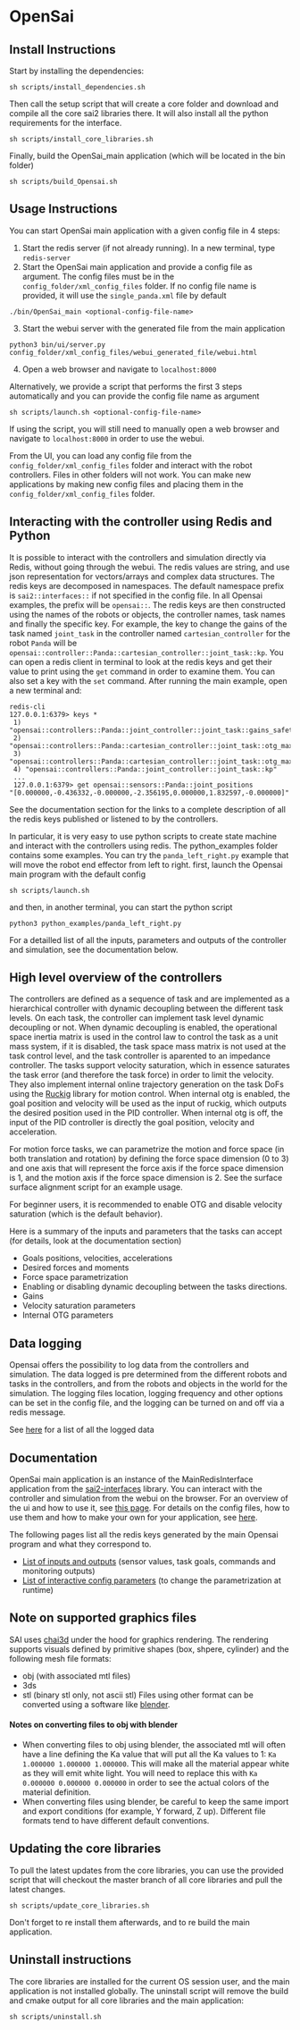 # OpenSai

## Install Instructions

Start by installing the dependencies:

```
sh scripts/install_dependencies.sh
```

Then call the setup script that will create a core folder and download and compile all the core sai2 libraries there. It will also install all the python requirements for the interface.

```
sh scripts/install_core_libraries.sh
```

Finally, build the OpenSai_main application (which will be located in the bin folder)

```
sh scripts/build_Opensai.sh
```

## Usage Instructions

You can start OpenSai main application with a given config file in 4 steps:
1. Start the redis server (if not already running). In a new terminal, type `redis-server`
2. Start the OpenSai main application and provide a config file as argument. The config files must be in the `config_folder/xml_config_files` folder. If no config file name is provided, it will use the `single_panda.xml` file by default

```
./bin/OpenSai_main <optional-config-file-name>
```

3. Start the webui server with the generated file from the main application

```
python3 bin/ui/server.py config_folder/xml_config_files/webui_generated_file/webui.html
```

4. Open a web browser and navigate to `localhost:8000`

Alternatively, we provide a script that performs the first 3 steps automatically and you can provide the config file name as argument

```
sh scripts/launch.sh <optional-config-file-name>
```

If using the script, you will still need to manually open a web browser and navigate to `localhost:8000` in order to use the webui.

From the UI, you can load any config file from the `config_folder/xml_config_files` folder and interact with the robot controllers. Files in other folders will not work.
You can make new applications by making new config files and placing them in the `config_folder/xml_config_files` folder.

## Interacting with the controller using Redis and Python

It is possible to interact with the controllers and simulation directly via Redis, without going through the webui. The redis values are string, and use json representation for vectors/arrays and complex data structures.
The redis keys are decomposed in namespaces. The default namespace prefix is `sai2::interfaces::` if not specified in the config file. In all Opensai examples, the prefix will be `opensai::`. The redis keys are then constructed using the names of the robots or objects, the controller names, task names and finally the specific key. For example, the key to change the gains of the task named `joint_task` in the controller named `cartesian_controller` for the robot `Panda` will be `opensai::controller::Panda::cartesian_controller::joint_task::kp`. You can open a redis client in terminal to look at the redis keys and get their value to print using the `get` command in order to examine them. You can also set a key with the `set` command. After running the main example, open a new terminal and:
```
redis-cli
127.0.0.1:6379> keys *
 1) "opensai::controllers::Panda::joint_controller::joint_task::gains_safety_checks_enabled"
 2) "opensai::controllers::Panda::cartesian_controller::joint_task::otg_max_acceleration"
 3) "opensai::controllers::Panda::cartesian_controller::joint_task::otg_max_velocity"
 4) "opensai::controllers::Panda::joint_controller::joint_task::kp"
 ...
 127.0.0.1:6379> get opensai::sensors::Panda::joint_positions
"[0.000000,-0.436332,-0.000000,-2.356195,0.000000,1.832597,-0.000000]"
```
See the documentation section for the links to a complete description of all the redis keys published or listened to by the controllers.

In particular, it is very easy to use python scripts to create state machine and interact with the controllers using redis. The python_examples folder contains some examples. You can try the `panda_left_right.py` example that will move the robot end effector from left to right. first, launch the Opensai main program with the default config
```
sh scripts/launch.sh
```

and then, in another terminal, you can start the python script
```
python3 python_examples/panda_left_right.py
```

For a detailled list of all the inputs, parameters and outputs of the controller and simulation, see the documentation below.

## High level overview of the controllers
The controllers are defined as a sequence of task and are implemented as a hierarchical controller with dynamic decoupling between the different task levels. On each task, the controller can implement task level dynamic decoupling or not. When dynamic decoupling is enabled, the operational space inertia matrix is used in the control law to control the task as a unit mass system, if it is disabled, the task space mass matrix is not used at the task control level, and the task controller is aparented to an impedance controller. The tasks support velocity saturation, which in essence saturates the task error (and therefore the task force) in order to limit the velocity. They also implement internal online trajectory generation on the task DoFs using the [Ruckig](https://ruckig.com) library for motion control. When internal otg is enabled, the goal position and velocity will be used as the input of ruckig, which outputs the desired position used in the PID controller. When internal otg is off, the input of the PID controller is directly the goal position, velocity and acceleration.

For motion force tasks, we can parametrize the motion and force space (in both translation and rotation) by defining the force space dimension (0 to 3) and one axis that will represent the force axis if the force space dimension is 1, and the motion axis if the force space dimension is 2. See the surface surface alignment script for an example usage.

For beginner users, it is recommended to enable OTG and disable velocity saturation (which is the default behavior).

Here is a summary of the inputs and parameters that the tasks can accept (for details, look at the documentation section)
- Goals positions, velocities, accelerations
- Desired forces and moments
- Force space parametrization
- Enabling or disabling dynamic decoupling between the tasks directions.
- Gains
- Velocity saturation parameters
- Internal OTG parameters

## Data logging
Opensai offers the possibility to log data from the controllers and simulation. The data logged is pre determined from the different robots and tasks in the controllers, and from the robots and objects in the world for the simulation. The logging files location, logging frequency and other options can be set in the config file, and the logging can be turned on and off via a redis message.

See [here](docs/data_logging.md) for a list of all the logged data

## Documentation

OpenSai main application is an instance of the MainRedisInterface application from the [sai2-interfaces](https://github.com/manips-sai-org/sai2-interfaces) library. You can interact with the controller and simulation from the webui on the browser. For an overview of the ui and how to use it, see [this page](https://github.com/manips-sai-org/sai2-interfaces/blob/master/docs/ui_overview.md). For details on the config files, how to use them and how to make your own for your application, see [here](https://github.com/manips-sai-org/sai2-interfaces/blob/master/docs/config_files_details.md).

The following pages list all the redis keys generated by the main Opensai program and what they correspond to.
- [List of inputs and outputs](docs/list_of_inputs_outputs.md) (sensor values, task goals, commands and monitoring outputs)
- [List of interactive config parameters](docs/list_of_runtime_parameters.md) (to change the parametrization at runtime)

## Note on supported graphics files

SAI uses [chai3d](https://www.chai3d.org) under the hood for graphics rendering. The rendering supports visuals defined by primitive shapes (box, shpere, cylinder) and the following mesh file formats:
- obj (with associated mtl files)
- 3ds
- stl (binary stl only, not ascii stl)
Files using other format can be converted using a software like [blender](https://www.blender.org).

#### Notes on converting files to obj with blender 
* When converting files to obj using blender, the associated mtl will often have a line defining the Ka value that will put all the Ka values to 1: `Ka 1.000000 1.000000 1.000000`. This will make all the material appear white as they will emit white light. You will need to replace this with `Ka 0.000000 0.000000 0.000000` in order to see the actual colors of the material definition.
* When converting files using blender, be careful to keep the same import and export conditions (for example, Y forward, Z up). Different file formats tend to have different default conventions.


## Updating the core libraries

To pull the latest updates from the core libraries, you can use the provided script that will checkout the master branch of all core libraries and pull the latest changes.

```
sh scripts/update_core_libraries.sh
```

Don't forget to re install them afterwards, and to re build the main application.

## Uninstall instructions

The core libraries are installed for the current OS session user, and the main application is not installed globally. The uninstall script will remove the build and cmake output for all core libraries and the main application:

```
sh scripts/uninstall.sh
```
